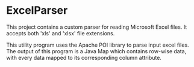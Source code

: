 # ExcelParser
This project contains a custom parser for reading Microsoft Excel files. It accepts both 'xls' and 'xlsx' file extensions. 

This utility program uses the Apache POI library to parse input excel files. The output of this program is a Java Map which contains row-wise data, with every data mapped to its corresponding column attribute.

